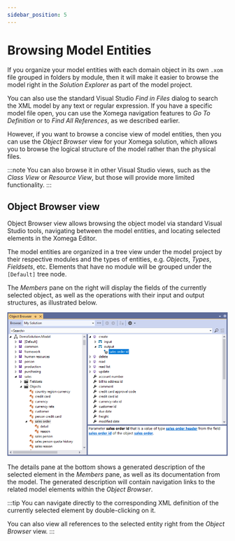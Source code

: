 ```yaml
---
sidebar_position: 5
---
```


# Browsing Model Entities

If you organize your model entities with each domain object in its own `.xom` file grouped in folders by module, then it will make it easier to browse the model right in the *Solution Explorer* as part of the model project.

You can also use the standard Visual Studio *Find in Files* dialog to search the XML model by any text or regular expression. If you have a specific model file open, you can use the Xomega navigation features to *Go To Definition* or to *Find All References*, as we described earlier.

However, if you want to browse a concise view of model entities, then you can use the *Object Browser* view for your Xomega solution, which allows you to browse the logical structure of the model rather than the physical files.

:::note
You can also browse it in other Visual Studio views, such as the *Class View* or *Resource View*, but those will provide more limited functionality.
:::

## Object Browser view

Object Browser view allows browsing the object model via standard Visual Studio tools, navigating between the model entities, and locating selected elements in the Xomega Editor.

The model entities are organized in a tree view under the model project by their respective modules and the types of entities, e.g. *Objects*, *Types*, *Fieldsets*, etc. Elements that have no module will be grouped under the `[Default]` tree node.

The *Members* pane on the right will display the fields of the currently selected object, as well as the operations with their input and output structures, as illustrated below.

![Object Browser](img/object-browser.png)

The details pane at the bottom shows a generated description of the selected element in the *Members* pane, as well as its documentation from the model. The generated description will contain navigation links to the related model elements within the *Object Browser*.

:::tip
You can navigate directly to the corresponding XML definition of the currently selected element by double-clicking on it.

You can also view all references to the selected entity right from the *Object Browser* view.
:::